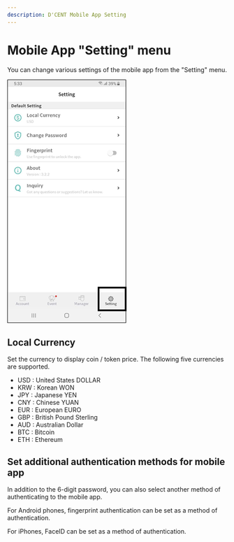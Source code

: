 ```yaml
---
description: D'CENT Mobile App Setting
---
```


# Mobile App "Setting" menu

You can change various settings of the mobile app from the "Setting" menu.

![](../.gitbook/assets/image%20%2842%29.png)

## Local Currency

​Set the currency to display coin / token price. The following five currencies are supported.

* USD : United States DOLLAR
* KRW : Korean WON
* JPY : Japanese YEN
* CNY : Chinese YUAN
* EUR : European EURO
* GBP : British Pound Sterling
* AUD : Australian Dollar
* BTC : Bitcoin
* ETH : Ethereum

## Set additional authentication methods for mobile app

In addition to the 6-digit password, you can also select another method of authenticating to the mobile app.   
  
For Android phones, fingerprint authentication can be set as a method of authentication.   
  
For iPhones, FaceID can be set as a method of authentication.  


